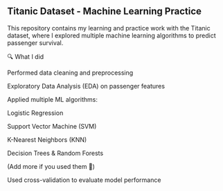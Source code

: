 ## Titanic Dataset - Machine Learning Practice

This repository contains my learning and practice work with the Titanic dataset, where I explored multiple machine learning algorithms to predict passenger survival.

🔍 What I did

Performed data cleaning and preprocessing

Exploratory Data Analysis (EDA) on passenger features

Applied multiple ML algorithms:

Logistic Regression

Support Vector Machine (SVM)

K-Nearest Neighbors (KNN)

Decision Trees & Random Forests

(Add more if you used them 🚀)

Used cross-validation to evaluate model performance
